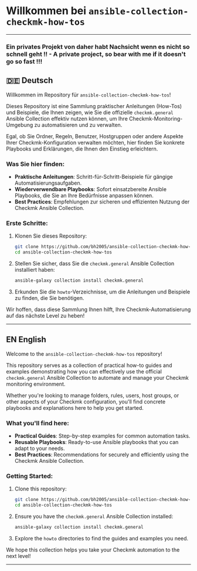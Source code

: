 # Willkommen bei `ansible-collection-checkmk-how-tos`

-----

### Ein privates Projekt von daher habt Nachsicht wenn es nicht so schnell geht !! - A private project, so bear with me if it doesn't go so fast !!!

## 🇩🇪 Deutsch

Willkommen im Repository für `ansible-collection-checkmk-how-tos`\!

Dieses Repository ist eine Sammlung praktischer Anleitungen (How-Tos) und Beispiele, die Ihnen zeigen, wie Sie die offizielle `checkmk.general` Ansible Collection effektiv nutzen können, um Ihre Checkmk-Monitoring-Umgebung zu automatisieren und zu verwalten.

Egal, ob Sie Ordner, Regeln, Benutzer, Hostgruppen oder andere Aspekte Ihrer Checkmk-Konfiguration verwalten möchten, hier finden Sie konkrete Playbooks und Erklärungen, die Ihnen den Einstieg erleichtern.

### Was Sie hier finden:

  * **Praktische Anleitungen**: Schritt-für-Schritt-Beispiele für gängige Automatisierungsaufgaben.
  * **Wiederverwendbare Playbooks**: Sofort einsatzbereite Ansible Playbooks, die Sie an Ihre Bedürfnisse anpassen können.
  * **Best Practices**: Empfehlungen zur sicheren und effizienten Nutzung der Checkmk Ansible Collection.

### Erste Schritte:

1.  Klonen Sie dieses Repository:
    ```bash
    git clone https://github.com/bh2005/ansible-collection-checkmk-how-tos.git
    cd ansible-collection-checkmk-how-tos
    ```
2.  Stellen Sie sicher, dass Sie die `checkmk.general` Ansible Collection installiert haben:
    ```bash
    ansible-galaxy collection install checkmk.general
    ```
3.  Erkunden Sie die `howto`-Verzeichnisse, um die Anleitungen und Beispiele zu finden, die Sie benötigen.

Wir hoffen, dass diese Sammlung Ihnen hilft, Ihre Checkmk-Automatisierung auf das nächste Level zu heben\!

-----

## EN English

Welcome to the `ansible-collection-checkmk-how-tos` repository\!

This repository serves as a collection of practical how-to guides and examples demonstrating how you can effectively use the official `checkmk.general` Ansible Collection to automate and manage your Checkmk monitoring environment.

Whether you're looking to manage folders, rules, users, host groups, or other aspects of your Checkmk configuration, you'll find concrete playbooks and explanations here to help you get started.

### What you'll find here:

  * **Practical Guides**: Step-by-step examples for common automation tasks.
  * **Reusable Playbooks**: Ready-to-use Ansible playbooks that you can adapt to your needs.
  * **Best Practices**: Recommendations for securely and efficiently using the Checkmk Ansible Collection.

### Getting Started:

1.  Clone this repository:
    ```bash
    git clone https://github.com/bh2005/ansible-collection-checkmk-how-tos.git
    cd ansible-collection-checkmk-how-tos
    ```
2.  Ensure you have the `checkmk.general` Ansible Collection installed:
    ```bash
    ansible-galaxy collection install checkmk.general
    ```
3.  Explore the `howto` directories to find the guides and examples you need.

We hope this collection helps you take your Checkmk automation to the next level\!

-----

